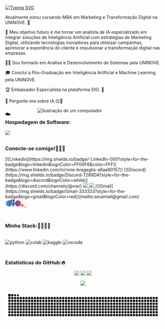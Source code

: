 [![Typing SVG](https://readme-typing-svg.herokuapp.com?font=Fira+Code&color=BB00B4&lines=+Olá,+eu+sou+Rone+Bragaglia!+%F0%9F%91%BE%F0%9F%93%9A%F0%9F%92%99)](https://git.io/typing-svg)

<img align="right" alt="" height="300px" src="https://camo.githubusercontent.com/796b0b6c040bc9164595567b33dbe1687c5c04ab09903a27b0eaedd1fd89ab3d/68747470733a2f2f692e70696e696d672e636f6d2f6f726967696e616c732f38332f62382f30392f38336238303938353761636434316137626164343933356234373334663966632e676966">

Atualmente estou cursando MBA em Marketing e Transformação Digital na UNINOVE. 🧠

🚀 Meu objetivo futuro é me tornar um analista de IA especializado em integrar soluções de Inteligência Artificial com estratégias de Marketing Digital, utilizando tecnologias inovadoras para otimizar campanhas, aprimorar a experiência do cliente e impulsionar a transformação digital nas empresas.

🧑‍💻 Sou formado em Análise e Desenvolvimento de Sistemas pela UNINOVE.

🎓 Concluí a Pós-Graduação em Inteligência Artificial e Machine Learning pela UNINOVE.

🏆 Embaixador Especialista na plataforma DIO. 🚀

💬 Pergunte-me sobre IA.😉🧠

<img src="https://raw.githubusercontent.com/MicaelliMedeiros/micaellimedeiros/master/image/computer-illustration.png" alt="ilustração de um computador" min-width="400px" max-width="400px" width="400px" align="right">

<h3>☁️Hospedagem de Software:</h3>

<div>
	<img src="https://img.shields.io/badge/github%20pages-121013?style=for-the-badge&logo=github&logoColor=white">
</div>

## <h3 align="left">Conecte-se comigo!🤝👇🏼</h3>

<div>
[![LinkedIn](https://img.shields.io/badge/-LinkedIn-000?style=for-the-badge&logo=linkedin&logoColor=FF00F6&color=FFF)](https://www.linkedin.com/in/rone-bragaglia-a6aa60157/)  
[![Discord](https://img.shields.io/badge/Discord-7289DA?style=for-the-badge&logo=discord&logoColor=white)](https://discord.com/channels/@me/)  
<a href="https://ronbragaglia.github.io/Portfolio/" target="_blank">
  <img src="https://img.shields.io/badge/Portfolio-255E63?style=for-the-badge&logo=About.me&logoColor=white">
</a>  
<a href="https://ronbragaglia.github.io/portfolio-marketing-digital./" target="_blank">
  <img src="https://img.shields.io/badge/Portfolio-Marketing_Digital-00A7C4?style=for-the-badge&logo=Marketing&logoColor=white">
</a>  
[![Gmail](https://img.shields.io/badge/Gmail-333333?style=for-the-badge&logo=gmail&logoColor=red)](mailto:seuemail@gmail.com)  
<a href="https://www.dio.me/users/ronebragagliasso">
  <img src="https://github.com/Hadryanpaulo/Hadryanpaulo/raw/b55de4628a36eaad43f0edc2709993529ae48b37/dio.me.jpeg" alt="DIO Logo" width="70">
</a>
</div><br/>

## <h3 align="left">Minha Stack:👨🏻‍💻🧠</h3>
<div style="display: inline_block"><br/>
<img align="center" alt="python" src="https://img.shields.io/badge/Python-14354C?style=for-the-badge&logo=python&logoColor=white" />
<img align="center" alt="colab"  src="https://img.shields.io/badge/Colab-F9AB00?style=for-the-badge&logo=googlecolab&color=525252" />
<img align="center" alt="kaggle"  src="https://img.shields.io/badge/Kaggle-20BEFF?style=for-the-badge&logo=Kaggle&logoColor=white" />
<img align="center" alt="vscode"  src="https://img.shields.io/badge/Visual_Studio_Code-0078D4?style=for-the-badge&logo=visual%20studio%20code&logoColor=white" />
</div><br/>

## <h3>Estatísticas do GitHub:🔥</h3>

<p align="center">
	<img src="https://github-readme-stats.vercel.app/api?username=Ronbragaglia&theme=midnight-purple&count_private=true"/>
	<img src="https://streak-stats.demolab.com?user=Ronbragaglia&theme=midnight-purple&border_radius=&date_format=j%2Fn%5B%2FY%5D"/>
	<img src="https://github-readme-stats.vercel.app/api/top-langs/?username=Ronbragaglia&theme=midnight-purple&layout=donut&hide=jupyter%20notebook"/>   
<br>

<div align="center">

![](https://komarev.com/ghpvc/?username=Ronbragaglia&style=for-the-badge&label=view+on+my+profile)
<br clear="both">

<img src="https://raw.githubusercontent.com/Ronbragaglia/Ronbragaglia/output/snake.svg" alt="Snake animation" />

</div>
